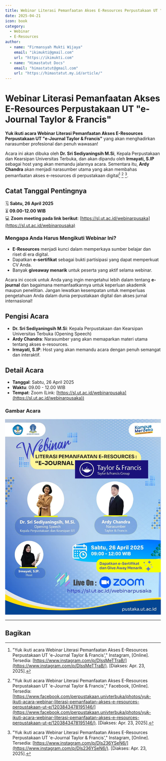 ```yaml
---
title: Webinar Literasi Pemanfaatan Akses E-Resources Perpustakaan UT "e-Journal Taylor & Francis" - 26 April 2025
date: 2025-04-21
icon: book
category:
  - Webinar
  - E-Resources
author:
  - name: "Firmansyah Mukti Wijaya"
    email: "ikimukti@gmail.com"
    url: "https://ikimukti.com"
  - name: "Himastatut Docs"
    email: "himastatut@gmail.com"
    url: "https://himastatut.my.id/article/"
---
```


# Webinar Literasi Pemanfaatan Akses E-Resources Perpustakaan UT "e-Journal Taylor & Francis"

**Yuk ikuti acara Webinar Literasi Pemanfaatan Akses E-Resources Perpustakaan UT "e-Journal Taylor & Francis"** yang akan menghadirkan narasumber profesional dan penuh wawasan!

Acara ini akan dibuka oleh **Dr. Sri Sediyaningsih M.Si**, Kepala Perpustakaan dan Kearsipan Universitas Terbuka, dan akan dipandu oleh **Irmayati, S.IP** sebagai host yang akan memandu jalannya acara. Sementara itu, **Ardy Chandra** akan menjadi narasumber utama yang akan membahas pemanfaatan akses e-resources di perpustakaan digital[^1] [^2] [^3].

## Catat Tanggal Pentingnya

🗓️ **Sabtu, 26 April 2025**  
⏳ **09.00-12.00 WIB**  
💻 **Zoom meeting pada link berikut**: [https://sl.ut.ac.id/webinarpusaka](https://sl.ut.ac.id/webinarpusaka)

### Mengapa Anda Harus Mengikuti Webinar Ini?

- **E-Resources** menjadi kunci dalam memperkaya sumber belajar dan riset di era digital.
- Dapatkan **e-sertifikat** sebagai bukti partisipasi yang dapat memperkuat CV Anda.
- Banyak **giveaway menarik** untuk peserta yang aktif selama webinar.

Acara ini cocok untuk Anda yang ingin mengetahui lebih dalam tentang **e-journal** dan bagaimana memanfaatkannya untuk keperluan akademik maupun penelitian. Jangan lewatkan kesempatan untuk memperluas pengetahuan Anda dalam dunia perpustakaan digital dan akses jurnal internasional!

## Pengisi Acara

- **Dr. Sri Sediyaningsih M.Si**: Kepala Perpustakaan dan Kearsipan Universitas Terbuka (Opening Speech)
- **Ardy Chandra**: Narasumber yang akan memaparkan materi utama tentang akses e-resources.
- **Irmayati, S.IP**: Host yang akan memandu acara dengan penuh semangat dan interaktif.

## Detail Acara

- **Tanggal**: Sabtu, 26 April 2025
- **Waktu**: 09.00 - 12.00 WIB
- **Tempat**: Zoom (Link: [https://sl.ut.ac.id/webinarpusaka](https://sl.ut.ac.id/webinarpusaka))

### Gambar Acara

![Webinar Poster](./20250421WebinarLiterasi/poster_webinar.jpg)

---

[^1]: "Yuk ikuti acara Webinar Literasi Pemanfaatan Akses E-Resources Perpustakaan UT 'e-Journal Taylor & Francis'," Instagram, [Online]. Tersedia: [https://www.instagram.com/p/DIssMeTTraB/](https://www.instagram.com/p/DIssMeTTraB/). [Diakses: Apr. 23, 2025].
[^2]: "Yuk ikuti acara Webinar Literasi Pemanfaatan Akses E-Resources Perpustakaan UT 'e-Journal Taylor & Francis'," Facebook, [Online]. Tersedia: [https://www.facebook.com/perpustakaan.univterbuka/photos/yuk-ikuti-acara-webinar-literasi-pemanfaatan-akses-e-resources-perpustakaan-ut-e/1203843478195146/](https://www.facebook.com/perpustakaan.univterbuka/photos/yuk-ikuti-acara-webinar-literasi-pemanfaatan-akses-e-resources-perpustakaan-ut-e/1203843478195146/). [Diakses: Apr. 23, 2025].
[^3]: "Yuk ikuti acara Webinar Literasi Pemanfaatan Akses E-Resources Perpustakaan UT 'e-Journal Taylor & Francis'," Instagram, [Online]. Tersedia: [https://www.instagram.com/p/DIs236YSeN6/](https://www.instagram.com/p/DIs236YSeN6/). [Diakses: Apr. 23, 2025].

## Bagikan

<Share colorful />
<GitContributors />
<GitChangelog />